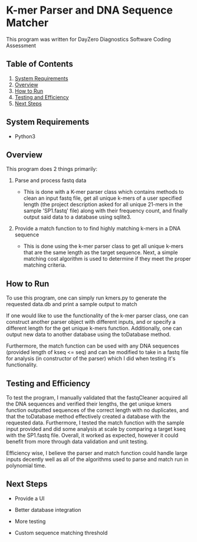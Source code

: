 # K-mer Parser and DNA Sequence Matcher

This program was written for DayZero Diagnostics Software Coding Assessment

## Table of Contents

1. [System Requirements](#system-requirements)
2. [Overview](#overview)
3. [How to Run](#how-to-run)
4. [Testing and Efficiency](#testin-and-efficiency)
5. [Next Steps](#next-steps)

## System Requirements

 - Python3 

## Overview

This program does 2 things primarily:

1. Parse and process fastq data

    - This is done with a K-mer parser class which contains methods to clean an input fastq file, get all unique k-mers of a user specified length (the project description asked for all unique 21-mers in the sample 'SP1.fastq' file) along with their frequency count, and finally output said data to a database using sqlite3.

2. Provide a match function to to find highly matching k-mers in a DNA sequence

    - This is done using the k-mer parser class to get all unique k-mers that are the same length as the target sequence. Next, a simple matching cost algorithm is used to determine if they meet the proper matching criteria.

## How to Run

To use this program, one can simply run kmers.py to generate the requested data.db and print a sample output to match

If one would like to use the functionality of the k-mer parser class, one can construct another parser object with different inputs, and or specify a different length for the get unique k-mers function. Additionally, one can output new data to another database using the toDatabase method.

Furthermore, the match function can be used with any DNA sequences (provided length of kseq <= seq) and can be modified to take in a fastq file for analysis (in constructor of the parser) which I did when testing it's functionality.

## Testing and Efficiency

To test the program, I manually validated that the fastqCleaner acquired all the DNA sequences and verified their lengths, the get unique kmers function outputted sequences of the correct length with no duplicates, and that the toDatabase method effectively created a database with the requested data. Furthermore, I tested the match function with the sample input provided and did some analysis at scale by comparing a target kseq with the SP1.fastq file. Overall, it worked as expected, however it could benefit from more through data validation and unit testing.

Efficiency wise, I believe the parser and match function could handle large inputs decently well as all of the algorithms used to parse and match run in polynomial time. 

## Next Steps

- Provide a UI

- Better database integration

- More testing

- Custom sequence matching threshold